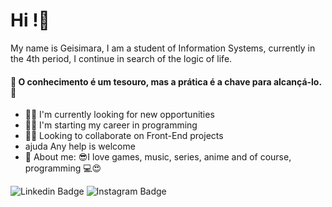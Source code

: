 # Hi !👋

My name is Geisimara, I am a student of Information Systems, currently in the 4th period, I continue in search of the logic of life.


#### 🌈 O conhecimento é um tesouro, mas a prática é a chave para alcançá-lo.🍃
  

- 📍🙏 I'm currently looking for new opportunities
- 📍✨ I'm starting my career in programming
- 📍✅ Looking to collaborate on Front-End projects
- ajuda Any help is welcome
- 📍 About me: 😎I love games, music, series, anime and of course, programming 💻😍

 ![Linkedin Badge](https://img.shields.io/badge/-LinkedIn-blue?style=flat-square&logo=Linkedin&logoColor=white&link=[https://www.linkedin.com/in/geisimara-paulo/](https://www.linkedin.com/in/geisimara-paulo/))  ![Instagram Badge](https://img.shields.io/badge/-Instagram-violet?style=flat-square&logo=Instagram&logoColor=white&link=[https://www.instagram.com/geizy_carollina/](https://www.instagram.com/geizy_carollina/))
